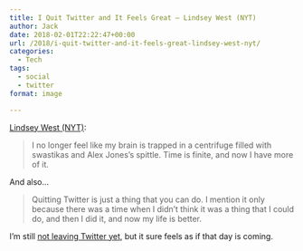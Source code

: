 ```yaml
---
title: I Quit Twitter and It Feels Great – Lindsey West (NYT)
author: Jack
date: 2018-02-01T22:22:47+00:00
url: /2018/i-quit-twitter-and-it-feels-great-lindsey-west-nyt/
categories:
  - Tech
tags:
  - social
  - twitter
format: image

---
```

[Lindsey West (NYT)][1]:

> I no longer feel like my brain is trapped in a centrifuge filled with swastikas and Alex Jones’s spittle. Time is finite, and now I have more of it.

And also&#8230;

> Quitting Twitter is just a thing that you can do. I mention it only because there was a time when I didn’t think it was a thing that I could do, and then I did it, and now my life is better.

I&#8217;m still [not leaving Twitter yet][2], but it sure feels as if that day is coming.

 [1]: https://www.nytimes.com/2018/02/01/opinion/quitting-twitter-lindy-west.html
 [2]: https://jack.baty.net/2018/im-not-leaving-twitter-yet/
